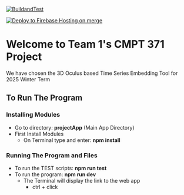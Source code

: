 [![BuildandTest](https://github.com/UniversityOfSaskatchewanCMPT371/term-project-2025-team-1/actions/workflows/BuildandTest.yml/badge.svg)](https://github.com/UniversityOfSaskatchewanCMPT371/term-project-2025-team-1/actions/workflows/BuildandTest.yml)

[![Deploy to Firebase Hosting on merge](https://github.com/UniversityOfSaskatchewanCMPT371/term-project-2025-team-1/actions/workflows/firebase-hosting-merge.yml/badge.svg)](https://github.com/UniversityOfSaskatchewanCMPT371/term-project-2025-team-1/actions/workflows/firebase-hosting-merge.yml)

# Welcome to Team 1's CMPT 371 Project
We have chosen the 3D Oculus based Time Series Embedding Tool for 2025 Winter Term

## To Run The Program
### Installing Modules
* Go to directory: **projectApp** (Main App Directory)
* First Install Modules <br/>
  * On Terminal type and enter: **npm install**

### Running The Program and Files
* To run the TEST scripts: **npm run test**
* To run the program: **npm run dev**
  * The Terminal will display the link to the web app
     * ctrl + click
